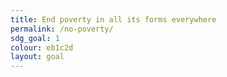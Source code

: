 ```yaml
---
title: End poverty in all its forms everywhere
permalink: /no-poverty/
sdg_goal: 1
colour: eb1c2d
layout: goal
--- 
```


